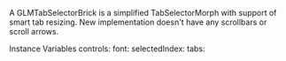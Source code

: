 A GLMTabSelectorBrick is a simplified TabSelectorMorph with support of smart tab resizing.New implementation doesn't have any scrollbars or scroll arrows.Instance Variables	controls:		<Object>	font:		<Object>	selectedIndex:		<Object>	tabs:		<Object>	visibleTabRange:		<Object>	wrapScrolling:		<Object>controls	- xxxxxfont	- xxxxxselectedIndex	- xxxxxtabs	- xxxxxvisibleTabRange	- xxxxxwrapScrolling	- xxxxx